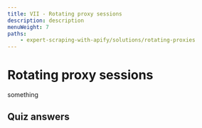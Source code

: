 ```yaml
---
title: VII - Rotating proxy sessions
description: description
menuWeight: 7
paths:
    - expert-scraping-with-apify/solutions/rotating-proxies
---
```


# [](#rotating-proxy-sessions) Rotating proxy sessions

something

## [](#quiz-answers) Quiz answers
